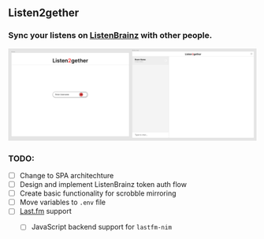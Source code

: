## Listen2gether
### Sync your listens on [ListenBrainz](https://listenbrainz.org) with other people.

![Current state of the Figma UI](docs/UIdraft.png)

### TODO:
- [ ] Change to SPA architechture
- [ ] Design and implement ListenBrainz token auth flow
- [ ] Create basic functionality for scrobble mirroring
- [ ] Move variables to `.env` file
- [ ] [Last.fm](https://last.fm) support
  - [ ] JavaScript backend support for `lastfm-nim`

